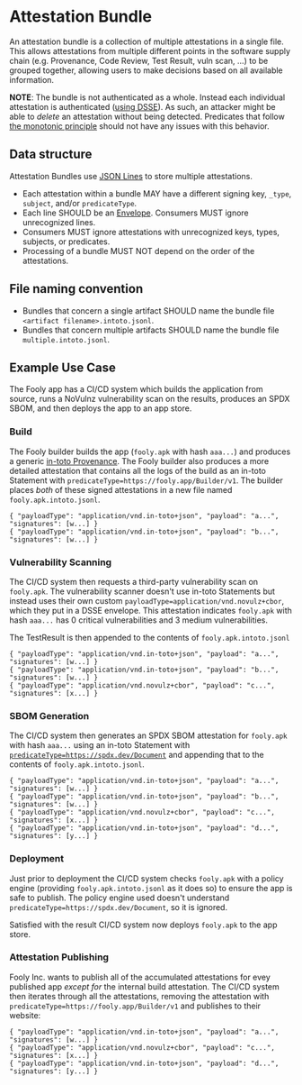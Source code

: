 # Attestation Bundle

An attestation bundle is a collection of multiple attestations in a single file.
This allows attestations from multiple different points in the software supply
chain (e.g. Provenance, Code Review, Test Result, vuln scan, ...) to be grouped
together, allowing users to make decisions based on all available information.

**NOTE**: The bundle is not authenticated as a whole.  Instead each individual
attestation is authenticated
([using DSSE](https://github.com/secure-systems-lab/dsse)). As such, an attacker
might be able to _delete_ an attestation without being detected.  Predicates that
follow [the monotonic principle](spec/README.md#parsing-rules) should not have any
issues with this behavior.

## Data structure

Attestation Bundles use [JSON Lines](https://jsonlines.org/) to store multiple
attestations.

*  Each attestation within a bundle MAY have a different signing key, `_type`,
   `subject`, and/or `predicateType`.
*  Each line SHOULD be an [Envelope]. Consumers MUST ignore unrecognized lines.
*  Consumers MUST ignore attestations with unrecognized keys, types, subjects,
   or predicates.
*  Processing of a bundle MUST NOT depend on the order of the attestations.

## File naming convention

* Bundles that concern a single artifact SHOULD name the bundle file
  `<artifact filename>.intoto.jsonl`.
* Bundles that concern multiple artifacts SHOULD name the bundle file
  `multiple.intoto.jsonl`.

## Example Use Case

The Fooly app has a CI/CD system which builds the application from source, runs a
NoVulnz vulnerability scan on the results, produces an SPDX SBOM, and then deploys the
app to an app store.

### Build

The Fooly builder builds the app (`fooly.apk` with hash `aaa...`) and produces a generic
[in-toto Provenance](spec/predicates/provenance.md).  The Fooly builder also
produces a more detailed attestation that contains all the logs of the build as an
in-toto Statement with `predicateType=https://fooly.app/Builder/v1`.  The builder places
_both_ of these signed attestations in a new file named `fooly.apk.intoto.jsonl`.

```jsonl
{ "payloadType": "application/vnd.in-toto+json", "payload": "a...", "signatures": [w...] }
{ "payloadType": "application/vnd.in-toto+json", "payload": "b...", "signatures": [w...] }
```

### Vulnerability Scanning

The CI/CD system then requests a third-party vulnerability scan on `fooly.apk`.  The
vulnerability scanner doesn't use in-toto Statements but instead uses their own custom
`payloadType=application/vnd.novulz+cbor`, which they put in a DSSE envelope. This
attestation indicates `fooly.apk` with hash `aaa...` has 0 critical vulnerabilities and
3 medium vulnerabilities.

The TestResult is then appended to the contents of `fooly.apk.intoto.jsonl`

```jsonl
{ "payloadType": "application/vnd.in-toto+json", "payload": "a...", "signatures": [w...] }
{ "payloadType": "application/vnd.in-toto+json", "payload": "b...", "signatures": [w...] }
{ "payloadType": "application/vnd.novulz+cbor", "payload": "c...", "signatures": [x...] }
```

### SBOM Generation

The CI/CD system then generates an SPDX SBOM attestation for `fooly.apk` with hash
`aaa...` using an in-toto Statement with
[`predicateType=https://spdx.dev/Document`](https://github.com/in-toto/attestation/blob/main/spec/predicates/spdx.md)
and appending that to the contents of `fooly.apk.intoto.jsonl`.

```jsonl
{ "payloadType": "application/vnd.in-toto+json", "payload": "a...", "signatures": [w...] }
{ "payloadType": "application/vnd.in-toto+json", "payload": "b...", "signatures": [w...] }
{ "payloadType": "application/vnd.novulz+cbor", "payload": "c...", "signatures": [x...] }
{ "payloadType": "application/vnd.in-toto+json", "payload": "d...", "signatures": [y...] }
```

### Deployment

Just prior to deployment the CI/CD system checks `fooly.apk` with a policy engine
(providing `fooly.apk.intoto.jsonl` as it does so) to ensure the app is safe to publish.
The policy engine used doesn't understand `predicateType=https://spdx.dev/Document`, so
it is ignored.

Satisfied with the result CI/CD system now deploys `fooly.apk` to the app store.

### Attestation Publishing

Fooly Inc. wants to publish all of the accumulated attestations for evey published app
_except for_ the internal build attestation. The CI/CD system then iterates through all
the attestations, removing the attestation with
`predicateType=https://fooly.app/Builder/v1` and publishes to their website:

```jsonl
{ "payloadType": "application/vnd.in-toto+json", "payload": "a...", "signatures": [w...] }
{ "payloadType": "application/vnd.novulz+cbor", "payload": "c...", "signatures": [x...] }
{ "payloadType": "application/vnd.in-toto+json", "payload": "d...", "signatures": [y...] }
```

[Envelope]: README.md#envelope
